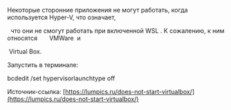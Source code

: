 Некоторые сторонние приложения не могут работать, когда используется Hyper-V, что означает,  

  что они не смогут работать при включенной WSL . К сожалению, к ним относятся       VMWare  и  

 Virtual Box. 

Запустить в терминале: 

bcdedit /set hypervisorlaunchtype off 

Источник-ссылка: [https://lumpics.ru/does-not-start-virtualbox/](https://lumpics.ru/does-not-start-virtualbox/)